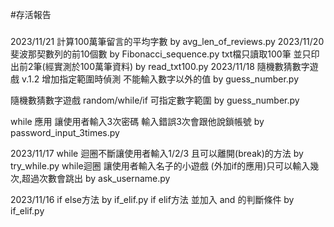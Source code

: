 #存活報告

###
2023/11/21
計算100萬筆留言的平均字數 by avg_len_of_reviews.py
2023/11/20
斐波那契數列的前10個數 by Fibonacci_sequence.py
txt檔只讀取100筆 並只印出前2筆(經實測於100萬筆資料) by read_txt100.py
2023/11/18
隨機數猜數字遊戲 v.1.2 增加指定範圍時偵測 不能輸入數字以外的值 by guess_number.py

隨機數猜數字遊戲 random/while/if 可指定數字範圍 by guess_number.py

while 應用 讓使用者輸入3次密碼 輸入錯誤3次會跟他說鎖帳號 by password_input_3times.py

2023/11/17
while 迴圈不斷讓使用者輸入1/2/3 且可以離開(break)的方法 by try_while.py
while迴圈 讓使用者輸入名子的小遊戲 (外加if的應用)只可以輸入幾次,超過次數會跳出  by ask_username.py

2023/11/16
if else方法 by if_elif.py 
if elif方法 並加入 and 的判斷條件 by if_elif.py
###